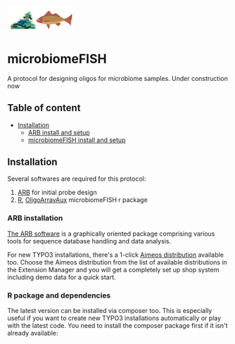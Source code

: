 <p align="left"><img width=30%% src="https://github.com/BokaiZhu/microbiomeFISH/blob/master/media/microbiome_fish.png"></p>

# microbiomeFISH
A protocol for designing oligos for microbiome samples. Under construction now

## Table of content

- [Installation](#installation)
    - [ARB install and setup](#ARB-installation)
    - [microbiomeFISH install and setup](#R-package-and-dependencies)


## Installation

Several softwares are required for this protocol:
1. [ARB](http://www.arb-home.de/downloads.html) for initial probe design
2. [R](https://cran.r-project.org/mirrors.html), [OligoArrayAux](http://unafold.rna.albany.edu/?q=DINAMelt/OligoArrayAux) microbiomeFISH r package

### ARB installation

[The ARB software](http://http://www.arb-home.de/) is a graphically oriented package comprising various tools for sequence database handling and data analysis.



For new TYPO3 installations, there's a 1-click [Aimeos distribution](https://typo3.org/extensions/repository/view/aimeos_dist) available too. Choose the Aimeos distribution from the list of available distributions in the Extension Manager and you will get a completely set up shop system including demo data for a quick start.

### R package and dependencies

The latest version can be installed via composer too. This is especially useful if you want to create new TYPO3 installations automatically or play with the latest code. You need to install the composer package first if it isn't already available:
